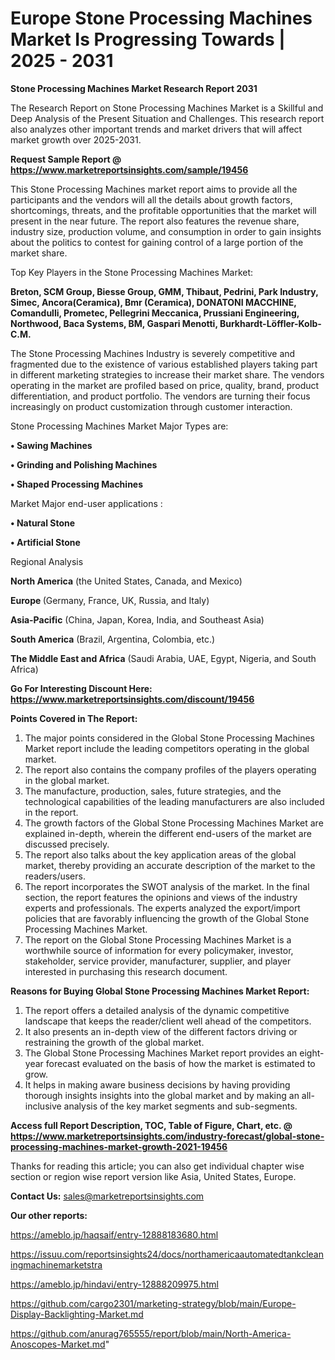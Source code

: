 # Europe Stone Processing Machines Market Is Progressing Towards | 2025 - 2031

<strong>Stone Processing Machines Market Research Report 2031</strong>

The Research Report on Stone Processing Machines Market is a Skillful and Deep Analysis of the Present Situation and Challenges. This research report also analyzes other important trends and market drivers that will affect market growth over 2025-2031.

<strong>Request Sample Report @ <a href=https://www.marketreportsinsights.com/sample/19456>https://www.marketreportsinsights.com/sample/19456</a></strong>

This Stone Processing Machines market report aims to provide all the participants and the vendors will all the details about growth factors, shortcomings, threats, and the profitable opportunities that the market will present in the near future. The report also features the revenue share, industry size, production volume, and consumption in order to gain insights about the politics to contest for gaining control of a large portion of the market share.

Top Key Players in the Stone Processing Machines Market:

<strong>Breton, SCM Group, Biesse Group, GMM, Thibaut, Pedrini, Park Industry, Simec, Ancora(Ceramica), Bmr (Ceramica), DONATONI MACCHINE, Comandulli, Prometec, Pellegrini Meccanica, Prussiani Engineering, Northwood, Baca Systems, BM, Gaspari Menotti, Burkhardt-Löffler-Kolb-C.M.</strong>

The Stone Processing Machines Industry is severely competitive and fragmented due to the existence of various established players taking part in different marketing strategies to increase their market share. The vendors operating in the market are profiled based on price, quality, brand, product differentiation, and product portfolio. The vendors are turning their focus increasingly on product customization through customer interaction.

Stone Processing Machines Market Major Types are:

<strong>• Sawing Machines

• Grinding and Polishing Machines

• Shaped Processing Machines</strong>

Market Major end-user applications :

<strong>• Natural Stone

• Artificial Stone</strong>

Regional Analysis

</u><strong><b>North America</b></strong> (the United States, Canada, and Mexico)

<strong><b>Europe </b></strong>(Germany, France, UK, Russia, and Italy)

<strong><b>Asia-Pacific</b></strong> (China, Japan, Korea, India, and Southeast Asia)

<strong><b>South America</b></strong> (Brazil, Argentina, Colombia, etc.)

<strong><b>The Middle East and Africa</b></strong> (Saudi Arabia, UAE, Egypt, Nigeria, and South Africa)

<strong>Go For Interesting Discount Here: <a href=https://www.marketreportsinsights.com/discount/19456>https://www.marketreportsinsights.com/discount/19456</a></strong>

<strong>Points Covered in The Report:</strong>
<ol>
  <li>The major points considered in the Global Stone Processing Machines Market report include the leading competitors operating in the global market.</li>
  <li>The report also contains the company profiles of the players operating in the global market.</li>
  <li>The manufacture, production, sales, future strategies, and the technological capabilities of the leading manufacturers are also included in the report.</li>
  <li>The growth factors of the Global Stone Processing Machines Market are explained in-depth, wherein the different end-users of the market are discussed precisely.</li>
  <li>The report also talks about the key application areas of the global market, thereby providing an accurate description of the market to the readers/users.</li>
  <li>The report incorporates the SWOT analysis of the market. In the final section, the report features the opinions and views of the industry experts and professionals. The experts analyzed the export/import policies that are favorably influencing the growth of the Global Stone Processing Machines Market.</li>
  <li>The report on the Global Stone Processing Machines Market is a worthwhile source of information for every policymaker, investor, stakeholder, service provider, manufacturer, supplier, and player interested in purchasing this research document.</li>
</ol>
<strong>Reasons for Buying Global Stone Processing Machines Market Report:</strong>

<ol>
  <li>The report offers a detailed analysis of the dynamic competitive landscape that keeps the reader/client well ahead of the competitors.</li>
  <li>It also presents an in-depth view of the different factors driving or restraining the growth of the global market.</li>
  <li>The Global Stone Processing Machines Market report provides an eight-year forecast evaluated on the basis of how the market is estimated to grow.</li>
  <li>It helps in making aware business decisions by having providing thorough insights insights into the global market and by making an all-inclusive analysis of the key market segments and sub-segments.</li>
</ol>
<strong>Access full Report Description, TOC, Table of Figure, Chart, etc. @ <a href=https://www.marketreportsinsights.com/industry-forecast/global-stone-processing-machines-market-growth-2021-19456>https://www.marketreportsinsights.com/industry-forecast/global-stone-processing-machines-market-growth-2021-19456</a></strong>


Thanks for reading this article; you can also get individual chapter wise section or region wise report version like Asia, United States, Europe.

<strong>Contact Us:</strong>
sales@marketreportsinsights.com

<strong>Our other reports:</strong>

<a href=https://ameblo.jp/haqsaif/entry-12888183680.html>https://ameblo.jp/haqsaif/entry-12888183680.html</a>

<a href=https://issuu.com/reportsinsights24/docs/northamericaautomatedtankcleaningmachinemarketstra>https://issuu.com/reportsinsights24/docs/northamericaautomatedtankcleaningmachinemarketstra</a>

<a href=https://ameblo.jp/hindavi/entry-12888209975.html>https://ameblo.jp/hindavi/entry-12888209975.html</a>

<a href=https://github.com/cargo2301/marketing-strategy/blob/main/Europe-Display-Backlighting-Market.md>https://github.com/cargo2301/marketing-strategy/blob/main/Europe-Display-Backlighting-Market.md</a>

<a href=https://github.com/anurag765555/report/blob/main/North-America-Anoscopes-Market.md>https://github.com/anurag765555/report/blob/main/North-America-Anoscopes-Market.md</a>"
